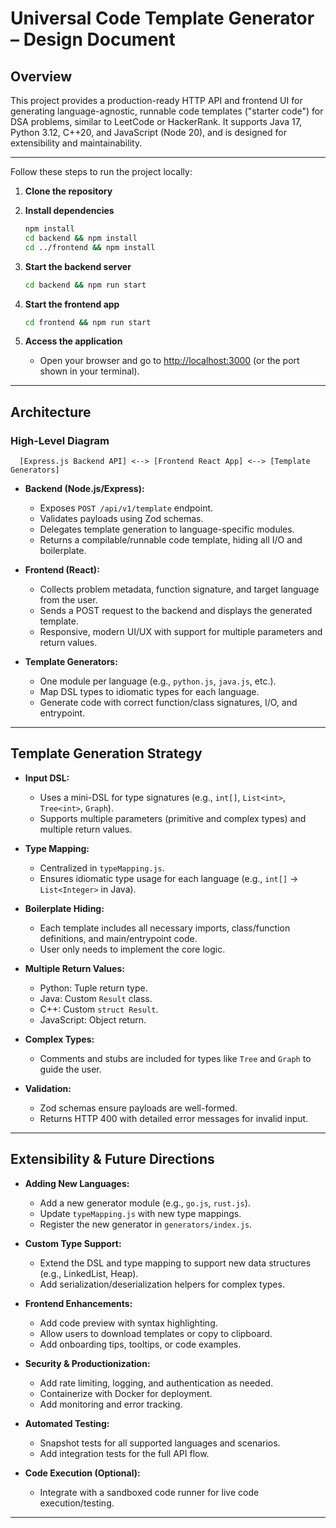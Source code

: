 # Universal Code Template Generator – Design Document

## Overview

This project provides a production-ready HTTP API and frontend UI for generating language-agnostic, runnable code templates ("starter code") for DSA problems, similar to LeetCode or HackerRank. It supports Java 17, Python 3.12, C++20, and JavaScript (Node 20), and is designed for extensibility and maintainability.

---

Follow these steps to run the project locally:

1. **Clone the repository**

2. **Install dependencies**

   ```sh
   npm install
   cd backend && npm install
   cd ../frontend && npm install
   ```

3. **Start the backend server**

   ```sh
   cd backend && npm run start
   ```

4. **Start the frontend app**

   ```sh
   cd frontend && npm run start
   ```

5. **Access the application**
   - Open your browser and go to [http://localhost:3000](http://localhost:3000) (or the port shown in your terminal).

---

## Architecture

### High-Level Diagram

```
  [Express.js Backend API] <--> [Frontend React App] <--> [Template Generators]
```

- **Backend (Node.js/Express):**

  - Exposes `POST /api/v1/template` endpoint.
  - Validates payloads using Zod schemas.
  - Delegates template generation to language-specific modules.
  - Returns a compilable/runnable code template, hiding all I/O and boilerplate.

- **Frontend (React):**

  - Collects problem metadata, function signature, and target language from the user.
  - Sends a POST request to the backend and displays the generated template.
  - Responsive, modern UI/UX with support for multiple parameters and return values.

- **Template Generators:**
  - One module per language (e.g., `python.js`, `java.js`, etc.).
  - Map DSL types to idiomatic types for each language.
  - Generate code with correct function/class signatures, I/O, and entrypoint.

---

## Template Generation Strategy

- **Input DSL:**

  - Uses a mini-DSL for type signatures (e.g., `int[]`, `List<int>`, `Tree<int>`, `Graph`).
  - Supports multiple parameters (primitive and complex types) and multiple return values.

- **Type Mapping:**

  - Centralized in `typeMapping.js`.
  - Ensures idiomatic type usage for each language (e.g., `int[]` → `List<Integer>` in Java).

- **Boilerplate Hiding:**

  - Each template includes all necessary imports, class/function definitions, and main/entrypoint code.
  - User only needs to implement the core logic.

- **Multiple Return Values:**

  - Python: Tuple return type.
  - Java: Custom `Result` class.
  - C++: Custom `struct Result`.
  - JavaScript: Object return.

- **Complex Types:**

  - Comments and stubs are included for types like `Tree` and `Graph` to guide the user.

- **Validation:**
  - Zod schemas ensure payloads are well-formed.
  - Returns HTTP 400 with detailed error messages for invalid input.

---

## Extensibility & Future Directions

- **Adding New Languages:**

  - Add a new generator module (e.g., `go.js`, `rust.js`).
  - Update `typeMapping.js` with new type mappings.
  - Register the new generator in `generators/index.js`.

- **Custom Type Support:**

  - Extend the DSL and type mapping to support new data structures (e.g., LinkedList, Heap).
  - Add serialization/deserialization helpers for complex types.

- **Frontend Enhancements:**

  - Add code preview with syntax highlighting.
  - Allow users to download templates or copy to clipboard.
  - Add onboarding tips, tooltips, or code examples.

- **Security & Productionization:**

  - Add rate limiting, logging, and authentication as needed.
  - Containerize with Docker for deployment.
  - Add monitoring and error tracking.

- **Automated Testing:**

  - Snapshot tests for all supported languages and scenarios.
  - Add integration tests for the full API flow.

- **Code Execution (Optional):**
  - Integrate with a sandboxed code runner for live code execution/testing.

---

<!-- ## Summary

This system is modular, extensible, and production-ready. It enables content authors and platform developers to generate high-quality, idiomatic starter code for a wide range of DSA problems, with minimal effort and maximum flexibility. -->
